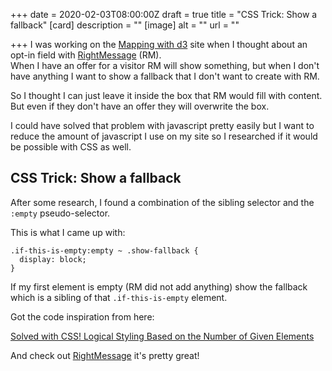 +++
date = 2020-02-03T08:00:00Z
draft = true
title = "CSS Trick: Show a fallback"
[card]
description = ""
[image]
alt = ""
url = ""

+++
I was working on the [Mapping with d3](https://mappingwithd3.com) site when I thought about an opt-in field with [RightMessage](https://rightmessage.com?fp_ref=mil80) (RM).   
When I have an offer for a visitor RM will show something, but when I don't have anything I want to show a fallback that I don't want to create with RM. 

So I thought I can just leave it inside the box that RM would fill with content. But even if they don't have an offer they will overwrite the box.

I could have solved that problem with javascript pretty easily but I want to reduce the amount of javascript I use on my site so I researched if it would be possible with CSS as well.

## CSS Trick: Show a fallback

After some research, I found a combination of the sibling selector and the `:empty` pseudo-selector.

This is what I came up with:

    .if-this-is-empty:empty ~ .show-fallback {
      display: block;
    }

If my first element is empty (RM did not add anything) show the fallback which is a sibling of that `.if-this-is-empty` element.

Got the code inspiration from here:

[Solved with CSS! Logical Styling Based on the Number of Given Elements](https://css-tricks.com/solved-with-css-logical-styling-based-on-the-number-of-given-elements/ "Solved with CSS! Logical Styling Based on the Number of Given Elements")

And check out [RightMessage](https://rightmessage.com?fp_ref=mil80) it's pretty great!